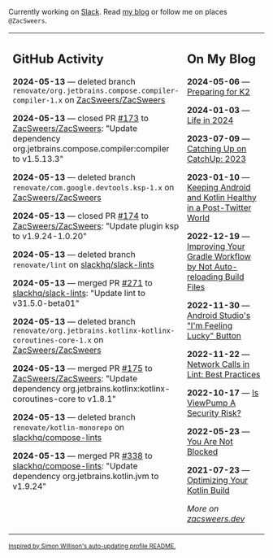 Currently working on [Slack](https://slack.com/). Read [my blog](https://zacsweers.dev/) or follow me on places `@ZacSweers`.

<table><tr><td valign="top" width="60%">

## GitHub Activity
<!-- githubActivity starts -->
**2024-05-13** — deleted branch `renovate/org.jetbrains.compose.compiler-compiler-1.x` on [ZacSweers/ZacSweers](https://github.com/ZacSweers/ZacSweers)

**2024-05-13** — closed PR [#173](https://github.com/ZacSweers/ZacSweers/pull/173) to [ZacSweers/ZacSweers](https://github.com/ZacSweers/ZacSweers): "Update dependency org.jetbrains.compose.compiler:compiler to v1.5.13.3"

**2024-05-13** — deleted branch `renovate/com.google.devtools.ksp-1.x` on [ZacSweers/ZacSweers](https://github.com/ZacSweers/ZacSweers)

**2024-05-13** — closed PR [#174](https://github.com/ZacSweers/ZacSweers/pull/174) to [ZacSweers/ZacSweers](https://github.com/ZacSweers/ZacSweers): "Update plugin ksp to v1.9.24-1.0.20"

**2024-05-13** — deleted branch `renovate/lint` on [slackhq/slack-lints](https://github.com/slackhq/slack-lints)

**2024-05-13** — merged PR [#271](https://github.com/slackhq/slack-lints/pull/271) to [slackhq/slack-lints](https://github.com/slackhq/slack-lints): "Update lint to v31.5.0-beta01"

**2024-05-13** — deleted branch `renovate/org.jetbrains.kotlinx-kotlinx-coroutines-core-1.x` on [ZacSweers/ZacSweers](https://github.com/ZacSweers/ZacSweers)

**2024-05-13** — merged PR [#175](https://github.com/ZacSweers/ZacSweers/pull/175) to [ZacSweers/ZacSweers](https://github.com/ZacSweers/ZacSweers): "Update dependency org.jetbrains.kotlinx:kotlinx-coroutines-core to v1.8.1"

**2024-05-13** — deleted branch `renovate/kotlin-monorepo` on [slackhq/compose-lints](https://github.com/slackhq/compose-lints)

**2024-05-13** — merged PR [#338](https://github.com/slackhq/compose-lints/pull/338) to [slackhq/compose-lints](https://github.com/slackhq/compose-lints): "Update dependency org.jetbrains.kotlin.jvm to v1.9.24"
<!-- githubActivity ends -->
</td><td valign="top" width="40%">

## On My Blog
<!-- blog starts -->
**2024-05-06** — [Preparing for K2](https://www.zacsweers.dev/preparing-for-k2/)

**2024-01-03** — [Life in 2024](https://www.zacsweers.dev/life-in-2024/)

**2023-07-09** — [Catching Up on CatchUp: 2023](https://www.zacsweers.dev/catching-up-on-catchup-2023/)

**2023-01-10** — [Keeping Android and Kotlin Healthy in a Post-Twitter World](https://www.zacsweers.dev/keeping-android-healthy/)

**2022-12-19** — [Improving Your Gradle Workflow by Not Auto-reloading Build Files](https://www.zacsweers.dev/improving-your-workflow-by-not-auto-reloading-build-files/)

**2022-11-30** — [Android Studio's "I'm Feeling Lucky" Button](https://www.zacsweers.dev/android-studios-im-feeling-lucky-button/)

**2022-11-22** — [Network Calls in Lint: Best Practices](https://www.zacsweers.dev/network-calls-in-lint-best-practices/)

**2022-10-17** — [Is ViewPump A Security Risk?](https://www.zacsweers.dev/is-viewpump-a-security-risk/)

**2022-05-23** — [You Are Not Blocked](https://www.zacsweers.dev/you-are-not-blocked/)

**2021-07-23** — [Optimizing Your Kotlin Build](https://www.zacsweers.dev/optimizing-your-kotlin-build/)
<!-- blog ends -->
_More on [zacsweers.dev](https://zacsweers.dev/)_
</td></tr></table>

<sub><a href="https://simonwillison.net/2020/Jul/10/self-updating-profile-readme/">Inspired by Simon Willison's auto-updating profile README.</a></sub>